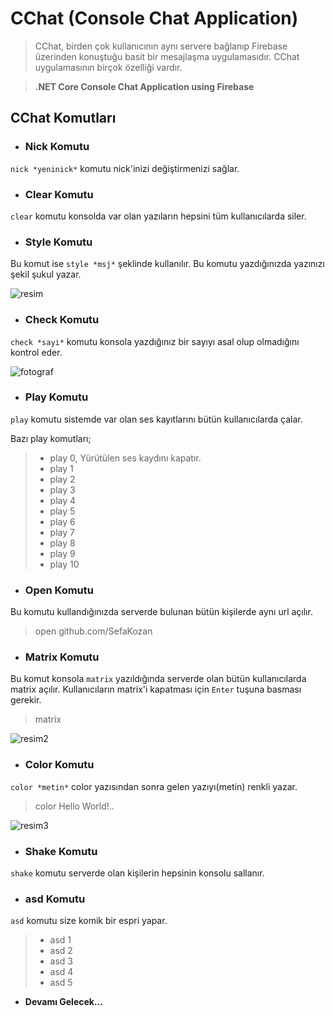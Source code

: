 # CChat (Console Chat Application)
> CChat, birden çok kullanıcının aynı servere bağlanıp Firebase üzerinden konuştuğu basit bir mesajlaşma uygulamasıdır. CChat uygulamasının birçok özelliği vardır.

> **.NET Core Console Chat Application using Firebase**
## CChat Komutları

- ### Nick Komutu
`nick *yeninick*` komutu nick'inizi değiştirmenizi sağlar.

        

- ### Clear Komutu
`clear` komutu konsolda var olan yazıların hepsini tüm kullanıcılarda siler.

           
 
- ### Style Komutu
Bu komut ise `style *msj*` şeklinde kullanılır. Bu komutu yazdığınızda yazınızı şekil şukul yazar.


![resim](https://i.hizliresim.com/492WQ0.png)
          

- ### Check Komutu
`check *sayi*` komutu konsola yazdığınız bir sayıyı asal olup olmadığını kontrol eder.

![fotograf](https://i.hizliresim.com/gbzvR2.png)    

- ### Play Komutu
`play` komutu sistemde var olan ses kayıtlarını bütün kullanıcılarda çalar. 

Bazı play komutları;
> - play 0, Yürütülen ses kaydını kapatır.
> - play 1
> - play 2
> - play 3
> - play 4
> - play 5
> - play 6
> - play 7
> - play 8
> - play 9
> - play 10


- ### Open Komutu
Bu komutu kullandığınızda serverde bulunan bütün kişilerde aynı url açılır.
> open github.com/SefaKozan

- ### Matrix Komutu
Bu komut konsola `matrix` yazıldığında serverde olan bütün kullanıcılarda matrix açılır. Kullanıcıların matrix'i kapatması için `Enter` tuşuna basması gerekir.
> matrix

![resim2](https://i.hizliresim.com/nyV9ag.png)


- ### Color Komutu
`color *metin*` color yazısından sonra gelen yazıyı(metin) renkli yazar.
> color Hello World!..
> 

![resim3](https://i.hizliresim.com/zyvO1D.png)

- ### Shake Komutu
 `shake` komutu serverde olan kişilerin hepsinin konsolu sallanır.

- ### asd Komutu
`asd` komutu size komik bir espri yapar.
> - asd 1
> - asd 2
> - asd 3
> - asd 4
> - asd 5


* **Devamı Gelecek...**


